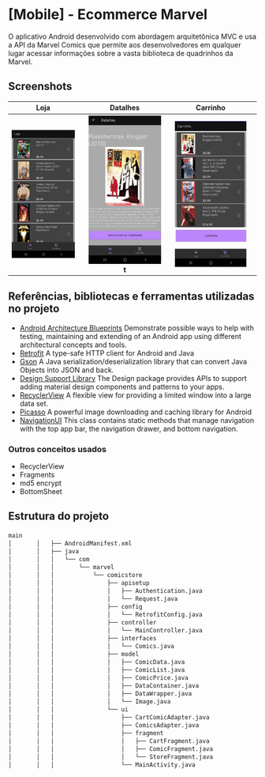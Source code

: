 #  [](#mobile-ecommerce-marvel)[Mobile] - Ecommerce Marvel

O aplicativo Android desenvolvido com abordagem arquitetônica MVC e usa a API da Marvel Comics que permite aos desenvolvedores em qualquer lugar acessar informações sobre a vasta biblioteca de quadrinhos da Marvel.


##   Screenshots

<table>
	<tr>
		<th>Loja<th>
		<th>Datalhes<th>
		<th>Carrinho<th>
	<tr>
		<th>
		<img src="https://github.com/PedroTTorres/MarvelComicStore/blob/main/Screenshots/loja.jpeg" width="250px">
		<th>
		<th>
		<img src="https://github.com/PedroTTorres/MarvelComicStore/blob/main/Screenshots/detalhes.jpeg"width="250px">t
		<th>
		<th>
		<img src="https://github.com/PedroTTorres/MarvelComicStore/blob/main/Screenshots/carrinho.jpeg"width="250px">
		<th>
	<tr>
			
<table>

## Referências, bibliotecas e ferramentas utilizadas no projeto

* [Android Architecture Blueprints](https://github.com/googlesamples/android-architecture)
Demonstrate possible ways to help with testing, maintaining and extending of an Android app using different architectural concepts and tools.
* [Retrofit](http://square.github.io/retrofit)
A type-safe HTTP client for Android and Java
* [Gson](https://github.com/google/gson)
A Java serialization/deserialization library that can convert Java Objects into JSON and back.
* [Design Support Library](http://developer.android.com/intl/pt-br/tools/support-library/features.html#design)
The Design package provides APIs to support adding material design components and patterns to your apps.
* [RecyclerView](http://developer.android.com/intl/pt-br/reference/android/support/v7/widget/RecyclerView.html)
A flexible view for providing a limited window into a large data set.
* [Picasso](https://square.github.io/picasso/)
A powerful image downloading and caching library for Android
* [NavigationUI](https://developer.android.com/guide/navigation/navigation-ui)
This class contains static methods that manage navigation with the top app bar, the navigation drawer, and bottom navigation.

### Outros conceitos usados

-   RecyclerView
-   Fragments
-   md5 encrypt
-   BottomSheet

## Estrutura do projeto
```
main
│       │   ├── AndroidManifest.xml
│       │   ├── java
│       │   │   └── com
│       │   │       └── marvel
│       │   │           └── comicstore
│       │   │               ├── apisetup
│       │   │               │   ├── Authentication.java
│       │   │               │   └── Request.java
│       │   │               ├── config
│       │   │               │   └── RetrofitConfig.java
│       │   │               ├── controller
│       │   │               │   └── MainController.java
│       │   │               ├── interfaces
│       │   │               │   └── Comics.java
│       │   │               ├── model
│       │   │               │   ├── ComicData.java
│       │   │               │   ├── ComicList.java
│       │   │               │   ├── ComicPrice.java
│       │   │               │   ├── DataContainer.java
│       │   │               │   ├── DataWrapper.java
│       │   │               │   └── Image.java
│       │   │               └── ui
│       │   │                   ├── CartComicAdapter.java
│       │   │                   ├── ComicsAdapter.java
│       │   │                   ├── fragment
│       │   │                   │   ├── CartFragment.java
│       │   │                   │   ├── ComicFragment.java
│       │   │                   │   └── StoreFragment.java
│       │   │                   └── MainActivity.java
```
